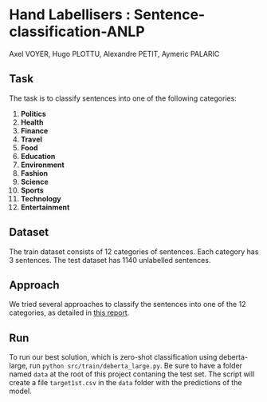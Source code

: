 # **Hand Labellisers** : Sentence-classification-ANLP
Axel VOYER, Hugo PLOTTU, Alexandre PETIT, Aymeric PALARIC

## Task
The task is to classify sentences into one of the following categories:
1. **Politics**
2. **Health**
3. **Finance**
4. **Travel**
5. **Food**
6. **Education**
7. **Environment**
8. **Fashion**
9. **Science**
10. **Sports**
11. **Technology**
12. **Entertainment**

## Dataset
The train dataset consists of 12 categories of sentences. Each category has 3 sentences. The test dataset has 1140 unlabelled sentences.

## Approach
We tried several approaches to classify the sentences into one of the 12 categories, as detailed in [this report](https://www.overleaf.com/read/jknfqbbrgymj#f7ad1f).

## Run
To run our best solution, which is zero-shot classification using deberta-large, run `python src/train/deberta_large.py`. Be sure to have a folder named `data` at the root of this project contaning the test set. The script will create a file `target1st.csv` in the `data` folder with the predictions of the model.